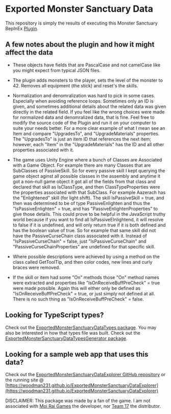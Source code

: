 # Exported Monster Sanctuary Data
This repository is simply the results of executing this Monster Sanctuary BepInEx [Plugin](https://github.com/woodman231/AddAndExportAllMonsters).

## A few notes about the plugin and how it might affect the data
- These objects have fields that are PascalCase and not camelCase like you might expect from typical JSON files.

- The plugin adds monsters to the player, sets the level of the monster to 42. Removes all equipment (the stick) and reset's the skills.

- Normalization and denomralization was hard to pick in some cases. Especially when avoiding reference loops. Sometimes only an ID is given, and sometimes additional details about the related data was given directly in the related field. If you feel like the wrong choices were made for normalized data and denomralized data, that is fine. Feel free to modify the source code of the Plugin and run it on your computer to suite your needs better. For a more clear example of what I mean see an Item and compare "UpgradesTo", and "UpgradeMaterials" properties. The "UpgradesTo" is just an item ID that references the next item; however, each "Item" in the "UpgradeMaterials" has the ID and all other properties associated with it.

- The game uses Unity Engine where a bunch of Classes are Associated with a Game Object. For example there are many Classes that are SubClasses of PassiveSkill. So for every passive skill I kept querying the game object aginst all possible classes in the assembly and anytime it got a non-null game object it got all of the fields from that class and declared that skill as IsClassType, and then ClassTypeProperties were the properties associated with that SubClass. For example Aazerach has the "Enlightened" skill (for light shift). The skill IsPassiveSkill = true, and then was determined to be of type PassiveEnlighten and thus the "IsPassiveEnlighten" = true, and has "PassiveEnlightenProperties" to give those details. This could prove to be helpful in the JavaScript truthy world because if you want to find all IsPassiveElnlightend, it will resolve to false if it is undefined, and will only return true if it is both defined and has the boolean value of true. So for example that same skill did not have the PassiveCurseChain class associated with it. Instead of "IsPassiveCurseChain" = false, just "IsPassiveCurseChain" and "PassiveCurseChainProperties" are undefined for that specific skill.

- Where possible descriptions were achieved by using a method on the class called GetToolTip, and then color codes, new lines and curly braces were removed.

- If the skill or item had some "On" methods those "On" method names were extracted and properties like "IsOnReceiveBuffPreCheck" = true were made possible. Again this will either only be defined as "IsOnReceiveBuffPreCheck" = true, or just simply not defined at all. There is no such thing as "IsOnReceiveBuffPreCheck" = false.

## Looking for TypeScript types?
 Check out the [ExportedMonsterSanctuaryDataTypes package](https://www.npmjs.com/package/@woodman231/exportedmonstersanctuarydatatypes). You may also be interested in how that types file was built. Check out the [ExportedMonsterSanctuaryDataTypesGenerator package](https://www.npmjs.com/package/@woodman231/exportedmonstersanctuarydatatypesgenerator).

 ## Looking for a sample web app that uses this data?
 Check out the [ExportedMonsterSanctuaryDataExplorer GitHub repository](https://github.com/woodman231/ExportedMonsterSanctuaryDataExplorer) or the running site @ [https://woodman231.github.io/ExportedMonsterSanctuaryDataExplorer](https://woodman231.github.io/ExportedMonsterSanctuaryDataExplorer)

DISCLAIMER: This package was made by a fan of the game. I am not associated with [Moi Rai Games](https://monster-sanctuary.com/) the developer, nor [Team 17](https://www.team17.com/) the distributor.